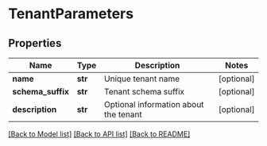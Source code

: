 # TenantParameters

## Properties
Name | Type | Description | Notes
------------ | ------------- | ------------- | -------------
**name** | **str** | Unique tenant name | [optional] 
**schema_suffix** | **str** | Tenant schema suffix | [optional] 
**description** | **str** | Optional information about the tenant | [optional] 

[[Back to Model list]](../README.md#documentation-for-models) [[Back to API list]](../README.md#documentation-for-api-endpoints) [[Back to README]](../README.md)


